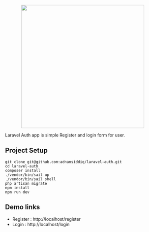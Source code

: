 <p align="center"><a href="https://laravel.com" target="_blank"><img src="https://raw.githubusercontent.com/laravel/art/master/logo-lockup/5%20SVG/2%20CMYK/1%20Full%20Color/laravel-logolockup-cmyk-red.svg" width="400"></a></p>


Laravel Auth app is simple Register and login form for user.

## Project Setup

```
git clone git@github.com:adnansiddiq/laravel-auth.git
cd laravel-auth
composer install
./vendor/bin/sail up
./vendor/bin/sail shell
php artisan migrate 
npm install
npm run dev 
```


## Demo links

- Register : http://localhost/register
- Login : http://localhost/login
